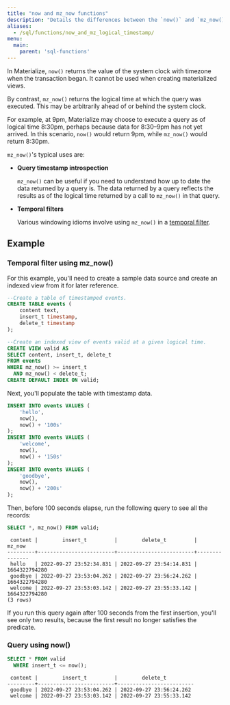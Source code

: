 ```yaml
---
title: "now and mz_now functions"
description: "Details the differences between the `now()` and `mz_now()` functions."
aliases:
  - /sql/functions/now_and_mz_logical_timestamp/
menu:
  main:
    parent: 'sql-functions'
---
```


In Materialize, `now()` returns the value of the system clock with timezone when the transaction began. It cannot be used when creating materialized views.

By contrast, `mz_now()` returns the logical time at which the query was executed. This may be arbitrarily ahead of or behind the system clock.

For example, at 9pm, Materialize may choose to execute a query as of logical time 8:30pm, perhaps because data for 8:30–9pm has not yet arrived. In this scenario, `now()` would return 9pm, while `mz_now()` would return 8:30pm.

`mz_now()`'s typical uses are:

* **Query timestamp introspection**

  `mz_now()` can be useful if you need to understand how up to date the data returned by a query is. The data returned by a query reflects the results as of the logical time returned by a call to `mz_now()` in that query.

* **Temporal filters**

  Various windowing idioms involve using `mz_now()` in a [temporal filter](/sql/patterns/temporal-filters).

## Example

### Temporal filter using mz_now()

<!-- This example also appears in temporal-filters -->
For this example, you'll need to create a sample data source and create an indexed view from it for later reference.

```sql
--Create a table of timestamped events.
CREATE TABLE events (
    content text,
    insert_t timestamp,
    delete_t timestamp
);

--Create an indexed view of events valid at a given logical time.
CREATE VIEW valid AS
SELECT content, insert_t, delete_t
FROM events
WHERE mz_now() >= insert_t
  AND mz_now() < delete_t;
CREATE DEFAULT INDEX ON valid;
```

Next, you'll populate the table with timestamp data.

```sql
INSERT INTO events VALUES (
    'hello',
    now(),
    now() + '100s'
);
INSERT INTO events VALUES (
    'welcome',
    now(),
    now() + '150s'
);
INSERT INTO events VALUES (
    'goodbye',
    now(),
    now() + '200s'
);
```

Then, before 100 seconds elapse, run the following query to see all the records:

```sql
SELECT *, mz_now() FROM valid;
```
```nofmt
 content |        insert_t         |        delete_t         |    mz_now
---------+-------------------------+-------------------------+---------------
 hello   | 2022-09-27 23:52:34.831 | 2022-09-27 23:54:14.831 | 1664322794280
 goodbye | 2022-09-27 23:53:04.262 | 2022-09-27 23:56:24.262 | 1664322794280
 welcome | 2022-09-27 23:53:03.142 | 2022-09-27 23:55:33.142 | 1664322794280
(3 rows)
```

If you run this query again after 100 seconds from the first insertion, you'll see only two results, because the first result no longer satisfies the predicate.

### Query using now()


```sql
SELECT * FROM valid
  WHERE insert_t <= now();
```
```nofmt
 content |        insert_t         |        delete_t
---------+-------------------------+-------------------------
 goodbye | 2022-09-27 23:53:04.262 | 2022-09-27 23:56:24.262
 welcome | 2022-09-27 23:53:03.142 | 2022-09-27 23:55:33.142
```
